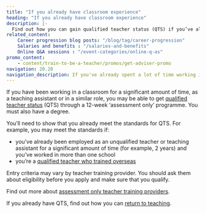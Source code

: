 ```yaml
---
title: "If you already have classroom experience"
heading: "If you already have classroom experience"
description: |-
  Find out how you can gain qualified teacher status (QTS) if you’ve already spent a lot of time in the classroom as a teaching assistant or in a similar role.
related_content:
    Career progression blog posts: "/blog/tag/career-progression"
    Salaries and benefits : "/salaries-and-benefits"
    Online Q&A sessions : "/event-categories/online-q-as"
promo_content:
    - content/train-to-be-a-teacher/promos/get-adviser-promo
navigation: 20.20
navigation_description: If you've already spent a lot of time working in the classroom, you may be able to show you meet the standards for QTS through an assessment.
---
```


If you have been working in a classroom for a significant amount of time, as a teaching assistant or in a similar role, you may be able to get [qualified teacher status](/what-is-qts) (QTS) through a 12-week ‘assessment only’ programme. You  must also have a degree.

You’ll need to show that you already meet the standards for QTS. For example, you may meet the standards if:

- you’ve already been employed as an unqualified teacher or teaching assistant for a significant amount of time (for example, 2 years) and you’ve worked in more than one school
- you’re a [qualified teacher who trained overseas](/non-uk-teachers/teach-in-england-if-you-trained-overseas)

Entry criteria may vary by teacher training provider. You should ask them about eligibility before you apply and make sure that you qualify.

Find out more about [assessment only teacher training providers](/assessment-only-providers).

If you already have QTS, find out how you can [return to teaching](/returning-to-teaching).
